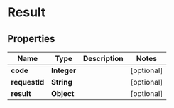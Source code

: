 
# Result

## Properties
Name | Type | Description | Notes
------------ | ------------- | ------------- | -------------
**code** | **Integer** |  |  [optional]
**requestId** | **String** |  |  [optional]
**result** | **Object** |  |  [optional]



